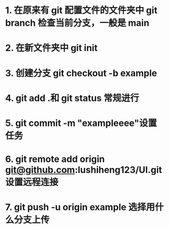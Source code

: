# 1. 在原来有 git 配置文件的文件夹中 git branch 检查当前分支，一般是 main

# 2. 在新文件夹中 git init

# 3. 创建分支 git checkout -b example

# 4. git add .和 git status 常规进行

# 5. git commit -m "exampleeee"设置任务

# 6. git remote add origin git@github.com:lushiheng123/UI.git 设置远程连接

# 7. git push -u origin example 选择用什么分支上传
